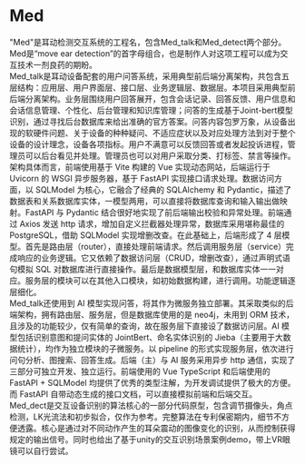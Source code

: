 # Med
"Med"是耳动检测交互系统的工程名，包含Med_talk和Med_detect两个部分。Med是“move ear detection”的首字母组合，也是制作人对这项工程可以成为交互技术一剂良药的期盼。   
Med_talk是耳动设备配套的用户问答系统，采用典型前后端分离架构，共包含五层结构：应用层、用户界面层、接口层、业务逻辑层、数据层。本项目采用典型前后端分离架构。业务层围绕用户回答展开，包含会话记录、回答反馈、用户信息和会话信息管理、个性化、后台管理和知识库管理；问答的生成基于Joint-bert模型识别，通过寻找后台数据库来给出准确的官方答案。问答内容包罗万象，从设备出现的软硬件问题、关于设备的种种疑问、不适应症状以及对应处理方法到对于整个设备的设计理念，设备各项指标。用户不满意可以反馈回答或者发起投诉进程，管理员可以后台看见并处理。管理员也可以对用户采取分类、打标签、禁言等操作。    
架构具体而言，前端使用基于 Vite 构建的 Vue 实现动态网站，后端运行于 Uvicorn 的 WSGI 异步服务器，基于 FastAPI 实现接口请求处理。数据访问方面，以 SQLModel 为核心，它融合了经典的 SQLAlchemy 和 Pydantic，描述了数据表和关系数据库实体，一模型两用，可以直接将数据库查询和输入输出做映射。FastAPI 与 Pydantic 结合很好地实现了前后端输出校验和异常处理。前端通过 Axios 发送 http 请求，增加自定义拦截器处理异常，数据库采用堪称最佳的 PostgreSQL，借助 SQLModel 实现增删改查。在此基础上，后端形成了 4 层模型。首先是路由层（router），直接处理前端请求。然后调用服务层（service）完成响应的业务逻辑。它又依赖了数据访问层（CRUD，增删改查），通过声明式语句模拟 SQL 对数据库进行直接操作。最后是数据模型层，和数据库实体一一对应。服务层的模块可以在其他入口模块，如初始数据构建，进行调用。功能逻辑逐层细化。   
Med_talk还使用到 AI 模型实现问答，将其作为微服务独立部署。其采取类似的后端架构，拥有路由层、服务层，但是数据库使用的是 neo4j，未用到 ORM 技术，且涉及的功能较少，仅有简单的查询，故在服务层下直接设了数据访问层。AI 模型包括识别意图和提问实体的 JointBert、命名实体识别的 Jieba（主要用于大数据统计），均作为独立模块的子微服务。以 pipeline 的形式实现服务层，依次进行问句分析、图搜索、回答生成。后端（主）与 AI 服务采用异步 http 通信，实现了三部分可独立开发、独立运行。前端使用的 Vue TypeScript 和后端使用的FastAPI + SQLModel 均提供了优秀的类型注解，为开发调试提供了极大的方便。而 FastAPI 自带动态生成的接口文档，可以直接模拟前端和后端交互。  
Med_dect是交互设备识别的算法核心的一部分代码原型，包含调节摄像头，角点检测，LK光流法和初步拟合，仅作为参考。完整算法在专利保密期内，细节不方便透露。核心是通过对不同动作产生的耳朵震动的图像变化的识别，从而控制获得规定的输出信号。同时也给出了基于unity的交互识别场景案例demo，带上VR眼镜可以自行尝试。
